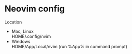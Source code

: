 # Neovim config

Location 
 - Mac, Linux <br />
  HOME/.config/nvim
 - Windows <br />
  HOME/App/Local/nvim (run %App% in command prompt)
  
